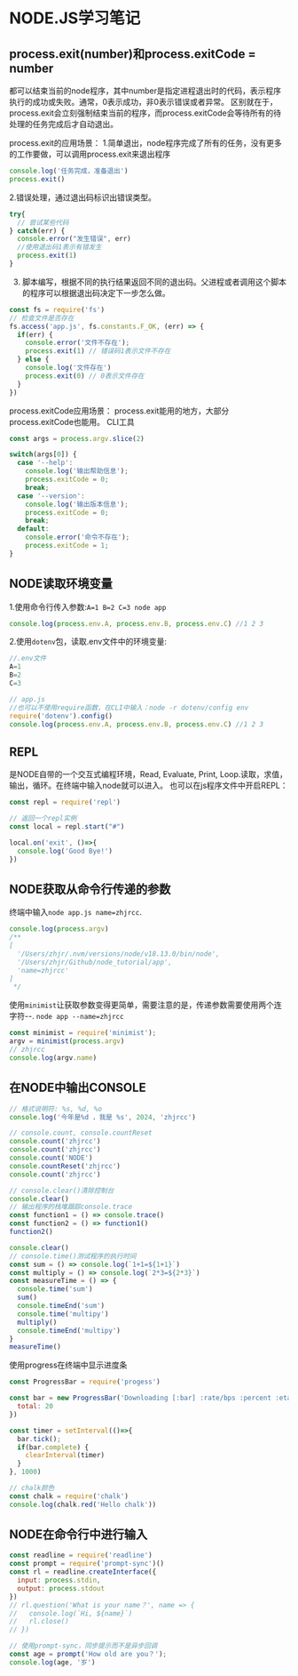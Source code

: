 # NODE.JS学习笔记

## process.exit(number)和process.exitCode = number
都可以结束当前的node程序，其中number是指定进程退出时的代码，表示程序执行的成功或失败。通常，0表示成功，非0表示错误或者异常。
区别就在于，process.exit会立刻强制结束当前的程序，而process.exitCode会等待所有的待处理的任务完成后才自动退出。

process.exit的应用场景：
1.简单退出，node程序完成了所有的任务，没有更多的工作要做，可以调用process.exit来退出程序
```js
console.log('任务完成，准备退出')
process.exit()
```
2.错误处理，通过退出码标识出错误类型。
```js
try{
  // 尝试某些代码
} catch(err) {
  console.error("发生错误", err)
  //使用退出码1表示有错发生
  process.exit(1)
}
```
3. 脚本编写，根据不同的执行结果返回不同的退出码。父进程或者调用这个脚本的程序可以根据退出码决定下一步怎么做。
```js
const fs = require('fs')
// 检查文件是否存在
fs.access('app.js', fs.constants.F_OK, (err) => {
  if(err) {
    console.error('文件不存在');
    process.exit(1) // 错误码1表示文件不存在
  } else {
    console.log('文件存在')
    process.exit(0) // 0表示文件存在
  }
})
```
process.exitCode应用场景：
process.exit能用的地方，大部分process.exitCode也能用。
CLI工具
```js
const args = process.argv.slice(2)

switch(args[0]) {
  case '--help':
    console.log('输出帮助信息');
    process.exitCode = 0;
    break;
  case '--version':
    console.log('输出版本信息');
    process.exitCode = 0;
    break;
  default:
    console.error('命令不存在');
    process.exitCode = 1;
}
```

## NODE读取环境变量
1.使用命令行传入参数:`A=1 B=2 C=3 node app`
```js
console.log(process.env.A, process.env.B, process.env.C) //1 2 3
```
2.使用`dotenv`包，读取.env文件中的环境变量:
```js
//.env文件
A=1
B=2
C=3

// app.js
//也可以不使用require函数，在CLI中输入：node -r dotenv/config env
require('dotenv').config()
console.log(process.env.A, process.env.B, process.env.C) //1 2 3

```

## REPL

是NODE自带的一个交互式编程环境，Read, Evaluate, Print, Loop.读取，求值， 输出，循环。在终端中输入node就可以进入。
也可以在js程序文件中开启REPL：
```js
const repl = require('repl')

// 返回一个repl实例
const local = repl.start("#")

local.on('exit', ()=>{
  console.log('Good Bye!')
})
```

## NODE获取从命令行传递的参数

终端中输入`node app.js name=zhjrcc`.
```js
console.log(process.argv)
/**
[
  '/Users/zhjr/.nvm/versions/node/v18.13.0/bin/node',
  '/Users/zhjr/Github/node_tutorial/app',
  'name=zhjrcc'
]
 */
```
使用`minimist`让获取参数变得更简单，需要注意的是，传递参数需要使用两个连字符--.
`node app --name=zhjrcc`
```js
const minimist = require('minimist');
argv = minimist(process.argv)
// zhjrcc
console.log(argv.name)
```

## 在NODE中输出CONSOLE

```js
// 格式说明符: %s, %d, %o
console.log('今年是%d ，我是 %s', 2024, 'zhjrcc')

// console.count, console.countReset
console.count('zhjrcc')
console.count('zhjrcc')
console.count('NODE')
console.countReset('zhjrcc')
console.count('zhjrcc')

// console.clear()清除控制台
console.clear()
// 输出程序的栈堆跟踪console.trace
const function1 = () => console.trace()
const function2 = () => function1()
function2()

console.clear()
// console.time()测试程序的执行时间
const sum = () => console.log(`1+1=${1+1}`)
const multiply = () => console.log(`2*3=${2*3}`)
const measureTime = () => {
  console.time('sum')
  sum()
  console.timeEnd('sum')
  console.time('multipy')
  multiply()
  console.timeEnd('multipy')
}
measureTime()
```
使用progress在终端中显示进度条

```js
const ProgressBar = require('progess')

const bar = new ProgressBar('Downloading [:bar] :rate/bps :percent :etas',{
  total: 20
})

const timer = setInterval(()=>{
  bar.tick();
  if(bar.complete) {
    clearInterval(timer)
  }
}, 1000)

// chalk颜色
const chalk = require('chalk')
console.log(chalk.red('Hello chalk'))
```

## NODE在命令行中进行输入

```js
const readline = require('readline')
const prompt = require('prompt-sync')()
const rl = readline.createInterface({
  input: process.stdin,
  output: process.stdout
})
// rl.question('What is your name？', name => {
//   console.log(`Hi, ${name}`)
//   rl.close()
// })

// 使用prompt-sync，同步提示而不是异步回调
const age = prompt('How old are you？');
console.log(age, '岁')
```

